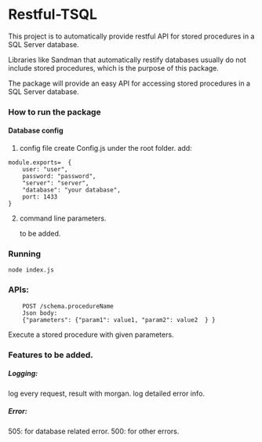# Restful-TSQL

This project is to automatically provide restful API for stored procedures in a SQL Server database.

Libraries like Sandman that automatically restify databases usually do not include stored procedures, which is the purpose of this package.

The package will provide an easy API for accessing stored procedures in a SQL Server database.



### How to run the package
#### Database config
1. config file
create Config.js under the root folder. add:
```
module.exports=  {
    user: "user",
    password: "password",
    "server": "server",
    "database": "your database",
    port: 1433
}
```

2. command line parameters.

	to be added.

### Running
```
node index.js
```

### APIs: 
```
    POST /schema.procedureName
    Json body: 
    {"parameters": {"param1": value1, "param2": value2  } } 
```    
Execute a stored procedure with given parameters.
	


### Features to be added.	

##### Logging: 
 log every request, result with morgan.
 log detailed error info.
 
##### Error:
 505: for database related error.
 500: for other errors. 
	
	


